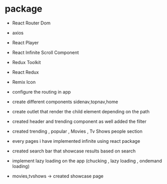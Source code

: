 # package

- React Router Dom
- axios 
- React Player
- React Infinite Scroll Component
- Redux Toolkit
- React Redux
- Remix Icon


- configure the routing in app
- create different components sidenav,topnav,home
- create outlet that render the child element depending on the path
- created header and trending component as well added the filter
- created trending , popular , Movies , Tv Shows people section 
- every pages i have implemented infinite using react package
- created search bar that showcase results based on search 
- implement lazy loading on the app (chucking , lazy loading , ondemand loading)
- movies,tvshows -> created showcase page